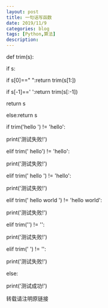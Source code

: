 ```yaml
---
layout: post
title: 一句话写函数
date: 2019/11/9
categories: blog
tags: [Python,算法]
description: 
---
```

<P>def trim(s):</P>
<P>if s:</P>
<P>if s[0]==" ":return trim(s[1:])</P>
<P>if s[-1]==' ':return trim(s[:-1])</P>
<P>return s</P>
<P>else:return s</P>
<P>if trim('hello  ') != 'hello':</P>
<P>     print('测试失败!')</P>
<P>elif trim('  hello') != 'hello':</P>
<P>     print('测试失败!')</P>
<P>elif trim('  hello  ') != 'hello':</P>
<P>     print('测试失败!')</P>
<P>elif trim('  hello  world  ') != 'hello  world':</P>
<P>print('测试失败!')</P>
<P>elif trim('') != '':</P>
<P>    print('测试失败!')</P>
<P>elif trim('    ') != '':</P>
<P>    print('测试失败!')</P>
<P>else:</P>
<P>    print('测试成功!')</P>
<P>转载请注明原链接 </P>


   




















